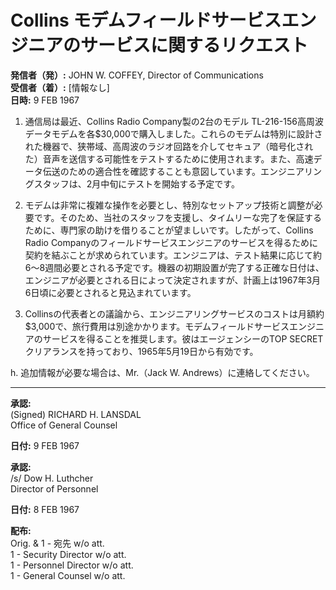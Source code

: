 # Collins モデムフィールドサービスエンジニアのサービスに関するリクエスト

**発信者（発）:** JOHN W. COFFEY, Director of Communications  
**受信者（着）:** [情報なし]  
**日時:** 9 FEB 1967

1. 通信局は最近、Collins Radio Company製の2台のモデル TL-216-156高周波データモデムを各$30,000で購入しました。これらのモデムは特別に設計された機器で、狭帯域、高周波のラジオ回路を介してセキュア（暗号化された）音声を送信する可能性をテストするために使用されます。また、高速データ伝送のための適合性を確認することも意図しています。エンジニアリングスタッフは、2月中旬にテストを開始する予定です。

2. モデムは非常に複雑な操作を必要とし、特別なセットアップ技術と調整が必要です。そのため、当社のスタッフを支援し、タイムリーな完了を保証するために、専門家の助けを借りることが望ましいです。したがって、Collins Radio Companyのフィールドサービスエンジニアのサービスを得るために契約を結ぶことが求められています。エンジニアは、テスト結果に応じて約6〜8週間必要とされる予定です。機器の初期設置が完了する正確な日付は、エンジニアが必要とされる日によって決定されますが、計画上は1967年3月6日頃に必要とされると見込まれています。

3. Collinsの代表者との議論から、エンジニアリングサービスのコストは月額約$3,000で、旅行費用は別途かかります。モデムフィールドサービスエンジニアのサービスを得ることを推奨します。彼はエージェンシーのTOP SECRETクリアランスを持っており、1965年5月19日から有効です。

h. 追加情報が必要な場合は、Mr.（Jack W. Andrews）に連絡してください。

---

**承認:**  
(Signed) RICHARD H. LANSDAL  
Office of General Counsel  

**日付:** 9 FEB 1967  

**承認:**  
/s/ Dow H. Luthcher  
Director of Personnel  

**日付:** 8 FEB 1967  

**配布:**  
Orig. & 1 - 宛先 w/o att.  
1 - Security Director w/o att.  
1 - Personnel Director w/o att.  
1 - General Counsel w/o att.  